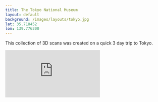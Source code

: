 ```yaml
---
title: The Tokyo National Museum
layout: default
background: /images/layouts/tokyo.jpg
lat: 35.718452
lon: 139.776200
---
```


This collection of 3D scans was created on a quick 3 day trip to Tokyo.

<div class="embed-responsive embed-responsive-4by3 mb-3">
  <iframe title="A 3D model" class="embed-responsive-item" src="https://sketchfab.com/playlists/embed?collection=9c6ccd27893048d4bfb30ad96173ae6e" frameborder="0" allow="autoplay; fullscreen; vr" mozallowfullscreen="true" webkitallowfullscreen="true"></iframe>
</div>
